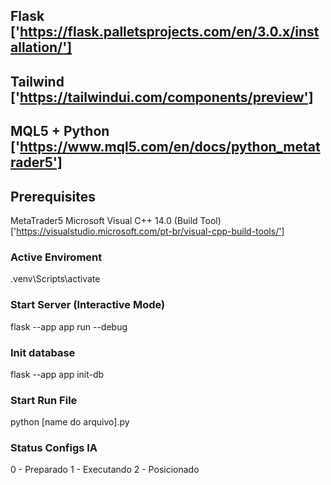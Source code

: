 ## Flask ['https://flask.palletsprojects.com/en/3.0.x/installation/']

## Tailwind ['https://tailwindui.com/components/preview']

## MQL5 + Python ['https://www.mql5.com/en/docs/python_metatrader5']

## Prerequisites 
MetaTrader5
Microsoft Visual C++ 14.0 (Build Tool) ['https://visualstudio.microsoft.com/pt-br/visual-cpp-build-tools/']

### Active Enviroment
.venv\Scripts\activate

### Start Server (Interactive Mode)
flask --app app run --debug 

### Init database
flask --app app init-db

### Start Run File 
python [name do arquivo].py

### Status Configs IA
0 - Preparado
1 - Executando
2 - Posicionado